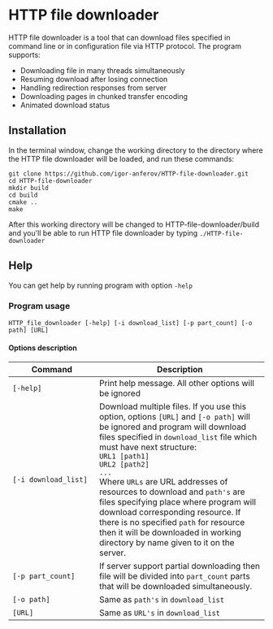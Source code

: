# HTTP file downloader
HTTP file downloader is a tool that can download files specified in command line or in configuration file via HTTP protocol. The program supports:
- Downloading file in many threads simultaneously
- Resuming download after losing connection
- Handling redirection responses from server
- Downloading pages in chunked transfer encoding
- Animated download status

## Installation

In the terminal window, change the working directory to the directory where the HTTP file downloader will be loaded, and run these commands:
```
git clone https://github.com/igor-anferov/HTTP-file-downloader.git
cd HTTP-file-downloader
mkdir build
cd build
cmake ..
make
```
After this working directory will be changed to HTTP-file-downloader/build and you'll be able to run HTTP file downloader by typing `./HTTP-file-downloader`

## Help

You can get help by running program with option `-help`
### Program usage
```
HTTP_file_downloader [-help] [-i download_list] [-p part_count] [-o path] [URL]
```
#### Options description
|         Command        | Description |
| ---------------------- | --- |
| ` [-help] `            | Print help message. All other options will be ignored |
|                                     <br>` [-i download_list] `<br>                                     | Download multiple files. If you use this option, options `[URL]` and `[-o path]` will be ignored and program will download files specified in `download_list` file which must have next structure:<br>` URL1 [path1] `<br>` URL2 [path2] `<br>` ...          `<br>Where `URLs` are URL addresses of resources to download and `path's` are files specifying place where program will download corresponding resource. If there is no specified `path` for resource then it will be downloaded in working directory by name given to it on the server. |
| ` [-p part_count] `    | If server support partial downloading then file will be divided into `part_count` parts that will be downloaded simultaneously. |
| ` [-o path] `          | Same as `path's` in `download_list` |
| ` [URL] `              | Same as `URL's` in `download_list`  |
